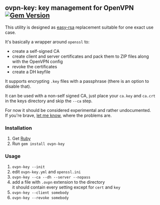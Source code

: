## ovpn-key: key management for OpenVPN [![Gem Version](https://badge.fury.io/rb/ovpn-key.svg)](http://badge.fury.io/rb/ovpn-key)

This utility is designed as [easy-rsa](https://github.com/OpenVPN/easy-rsa) replacement suitable for one exact use case.

It's basically a wrapper around `openssl` to:
* create a self-signed CA
* create client and server certificates and pack them to ZIP files along with the OpenVPN config
* revoke the certificates
* create a DH keyfile

It supports encrypting `.key` files with a passphrase (there is an option to disable that).

It can be used with a non-self signed CA, just place your `ca.key` and `ca.crt` in the keys directory and skip the `--ca` step.

For now it should be considered experimental and rather undocumented.  
If you're brave, [let me know](https://github.com/chillum/ovpn-key/issues), where the problems are.

### Installation

1. Get [Ruby](https://www.ruby-lang.org/en/documentation/installation/)
2. Run `gem install ovpn-key`

### Usage

1. `ovpn-key --init`
2. edit `ovpn-key.yml` and `openssl.ini`
3. `ovpn-key --ca --dh --server --nopass`
4. add a file with `.ovpn` extension to the directory  
   it should contain every setting except for `cert` and `key`
5. `ovpn-key --client somebody`
6. `ovpn-key --revoke somebody`
